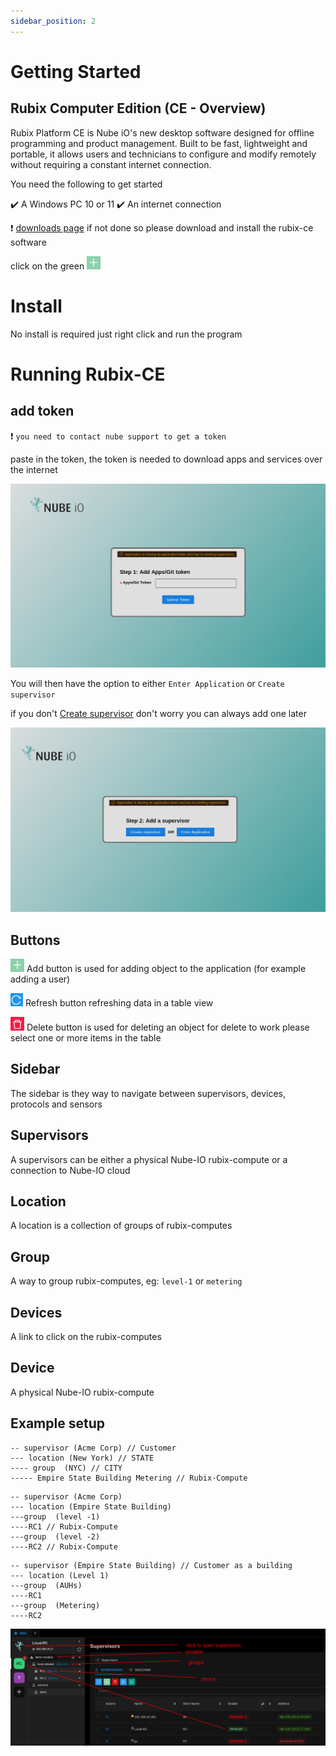 ```yaml
---
sidebar_position: 2
---
```


# Getting Started

## Rubix Computer Edition (CE - Overview)

Rubix Platform CE is Nube iO's new desktop software designed for offline programming and product management.
Built to be fast, lightweight and portable, it allows users and technicians to configure and modify remotely without
requiring a constant internet connection.

You need the following to get started

:heavy_check_mark: A Windows PC 10 or 11 :heavy_check_mark: An internet connection

:exclamation: [downloads page](download.md#download) if not done so please download and install the rubix-ce software

click on the green ![add-button.png](../img/apps/add-button.png)

# Install

No install is required just right click and run the program

# Running Rubix-CE

## add token

:exclamation: `you need to contact nube support to get a token`

paste in the token, the token is needed to download apps and services over the internet

![gettingStartedToken.png](../img/apps/getting-started-token.png)

You will then have the option to either `Enter Application` or `Create supervisor`

if you don't [Create supervisor](supervisor.md#create-a-supervisor) don't worry you can always add one later

![getting-started-add-or-open.png](../img/apps/getting-started-add-or-open.png)

## Buttons

![add-button.png](../img/apps/add-button.png)  Add button is used for adding object to the application (for example
adding a user)

![refresh-button.png](../img/apps/refresh-button.png)  Refresh button refreshing data in a table view

![delete-button.png](../img/apps/delete-button.png)  Delete button is used for deleting an object for delete to work
please select one or more items in the table

## Sidebar

The sidebar is they way to navigate between supervisors, devices, protocols and sensors

## Supervisors

A supervisors can be either a physical Nube-IO rubix-compute or a connection to Nube-IO cloud

## Location

A location is a collection of groups of rubix-computes

## Group

A way to group rubix-computes, eg: `level-1` or `metering`

## Devices
A link to click on the rubix-computes

## Device
A physical Nube-IO rubix-compute

## Example setup

```
-- supervisor (Acme Corp) // Customer
--- location (New York) // STATE
---- group  (NYC) // CITY
----- Empire State Building Metering // Rubix-Compute
```

```
-- supervisor (Acme Corp) 
--- location (Empire State Building)
---group  (level -1) 
----RC1 // Rubix-Compute
---group  (level -2)
----RC2 // Rubix-Compute
```

```
-- supervisor (Empire State Building) // Customer as a building
--- location (Level 1)
---group  (AUHs)
----RC1 
---group  (Metering)
----RC2
```

![side-bar-supervisors.png](img%2Fside-bar-supervisors.png)











